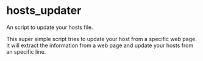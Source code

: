 # hosts_updater
An script to update your hosts file.

This super simple script tries to update your host from a specific web page.
It will extract the information from a web page and update your hosts
from an specific line.